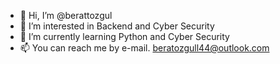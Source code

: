 - 👋 Hi, I’m @berattozgul
- 👀 I’m interested in Backend and Cyber Security
- 🌱 I’m currently learning Python and Cyber Security
- 📫 You can reach me by e-mail. beratozgull44@outlook.com

<!---
berattozgul/berattozgul is a ✨ special ✨ repository because its `README.md` (this file) appears on your GitHub profile.
You can click the Preview link to take a look at your changes.
--->
